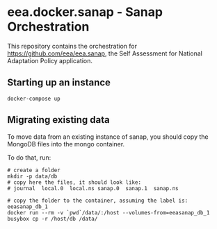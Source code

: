 # eea.docker.sanap - Sanap Orchestration

This repository contains the orchestration for https://github.com/eea/eea.sanap,
the Self Assessment for National Adaptation Policy application.

## Starting up an instance

    docker-compose up

## Migrating existing data

To move data from an existing instance of sanap, you should copy the MongoDB
files into the mongo container.

To do that, run:

    # create a folder
    mkdir -p data/db
    # copy here the files, it should look like:
    # journal  local.0  local.ns sanap.0  sanap.1  sanap.ns

    # copy the folder to the container, assuming the label is: eeasanap_db_1
    docker run --rm -v `pwd`/data/:/host --volumes-from=eeasanap_db_1 busybox cp -r /host/db /data/
